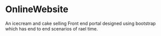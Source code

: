 # OnlineWebsite

An icecream and cake selling Front end portal designed using bootstrap which has end to end scenarios of rael time.
